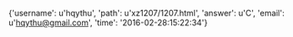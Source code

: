 {'username': u'hqythu', 'path': u'xz1207/1207.html', 'answer': u'C', 'email': u'hqythu@gmail.com', 'time': '2016-02-28:15:22:34'}